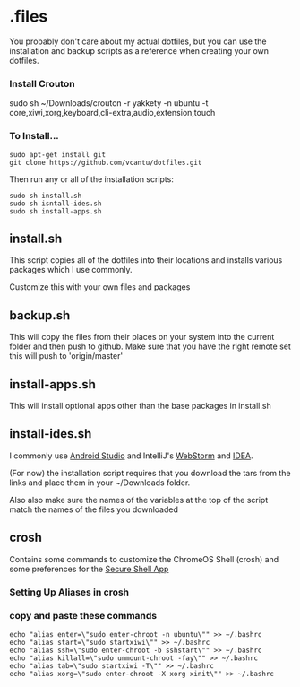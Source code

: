 # .files
You probably don't care about my actual dotfiles, but you can use the installation and backup scripts as a reference when creating your own dotfiles.

### Install Crouton
sudo sh ~/Downloads/crouton -r yakkety -n ubuntu -t core,xiwi,xorg,keyboard,cli-extra,audio,extension,touch


### To Install...
```
sudo apt-get install git
git clone https://github.com/vcantu/dotfiles.git
```

Then run any or all of the installation scripts:
```
sudo sh install.sh
sudo sh isntall-ides.sh
sudo sh install-apps.sh
```

## install.sh
This script copies all of the dotfiles into their locations and installs various packages which I use commonly.

Customize this with your own files and packages

## backup.sh
This will copy the files from their places on your system into the current folder and then push to github.
Make sure that you have the right remote set this will push to 'origin/master'

## install-apps.sh
This will install optional apps other than the base packages in install.sh

## install-ides.sh
I commonly use [Android Studio](http://developer.android.com/studio/index.html) and IntelliJ's [WebStorm](http://www.jetbrains.com/webstorm/download/#section=linux) and [IDEA](http://www.jetbrains.com/idea/download/).

(For now) the installation script requires that you download the tars from the links and place them in your ~/Downloads folder.

Also also make sure the names of the variables at the top of the script match the names of the files you downloaded


## crosh
Contains some commands to customize the ChromeOS Shell (crosh) and some preferences for the [Secure Shell App](https://chrome.google.com/webstore/detail/secure-shell/pnhechapfaindjhompbnflcldabbghjo?hl=en)


### Setting Up Aliases in crosh
### copy and paste these commands

```
echo "alias enter=\"sudo enter-chroot -n ubuntu\"" >> ~/.bashrc
echo "alias start=\"sudo startxiwi\"" >> ~/.bashrc
echo "alias ssh=\"sudo enter-chroot -b sshstart\"" >> ~/.bashrc
echo "alias killall=\"sudo unmount-chroot -fay\"" >> ~/.bashrc
echo "alias tab=\"sudo startxiwi -T\"" >> ~/.bashrc
echo "alias xorg=\"sudo enter-chroot -X xorg xinit\"" >> ~/.bashrc
```
